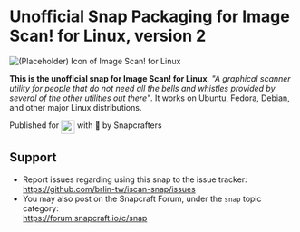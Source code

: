 # Unofficial Snap Packaging for Image Scan! for Linux, version 2

<!--
	Use the Staticaly service for easy access to in-repo pictures:
	https://www.staticaly.com/
-->
![(Placeholder) Icon of Image Scan! for Linux](https://cdn.staticaly.com/gh/Lin-Buo-Ren/snapcrafters-template-plus/bea3bc56/snap/gui/iscan.png "(Placeholder) Icon of Image Scan! for Linux")

**This is the unofficial snap for Image Scan! for Linux**, *"A graphical
scanner utility for people that do not need all the bells and whistles
provided by several of the other utilities out there"*. It works on
Ubuntu, Fedora, Debian, and other major Linux distributions.

<!-- Uncomment and modify this when you are provided a snap status badge
[![Status Badge of the `iscan` Snap](https://snapcraft.io/iscan/badge.svg)](https://snapcraft.io/iscan)
-->

<!-- Uncomment and modify this when you have a screenshot
![Screenshot of the Snapped Application](local/screenshots/screenshot.png "Screenshot of the Snapped Application")
-->

Published for <img src="http://anything.codes/slack-emoji-for-techies/emoji/tux.png" align="top" width="24" /> with 💝 by Snapcrafters

<!-- Uncomment and modify this when you have published the snap to the Snap Store
## Installation

([Don't have snapd installed?](https://snapcraft.io/docs/core/install))

### In a Terminal

    # Install the snap #
    sudo snap install --channel=edge --devmode iscan
    #sudo snap install --channel=beta iscan
    #sudo snap install iscan

    # Connect the snap to essential security confinement interfaces #
    ## (Proper reasoning for connecting _plug_name_) ##
    sudo snap connect iscan:_plug_name_

    # Connect the snap to optional security confinement interfaces #
    ## (Proper reasoning for connecting _plug_name_) ##
    sudo snap connect iscan:_plug_name_

    # Launch the application #
    iscan
    snap run iscan # If you have another existing installation

### The Graphical Way

[![Get it from the Snap Store](https://snapcraft.io/static/images/badges/en/snap-store-black.svg)](https://snapcraft.io/iscan)
-->

<!-- Uncomment when you have test results
## What is Working

* [A list of functionallities that are verified working]

## What is NOT Working...yet

Check out the [issue tracker](https://github.com/brlin-tw/iscan-snap/issues) for known issues.
-->

## Support
* Report issues regarding using this snap to the issue tracker:  
  <https://github.com/brlin-tw/iscan-snap/issues>
* You may also post on the Snapcraft Forum, under the `snap` topic category:  
  <https://forum.snapcraft.io/c/snap>
